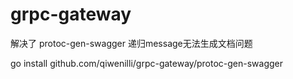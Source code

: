 # grpc-gateway

解决了 protoc-gen-swagger 递归message无法生成文档问题

go install github.com/qiwenilli/grpc-gateway/protoc-gen-swagger
